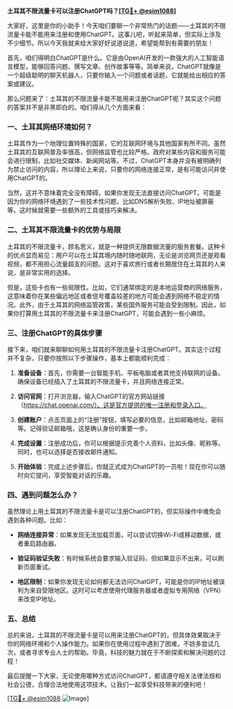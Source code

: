 **土耳其不限流量卡可以注册ChatGPT吗？[[TG💪+ @esim1088](https://t.me/s/esim1088)]**

大家好，这里是你的小助手！今天咱们要聊一个非常热门的话题——土耳其的不限流量卡能不能用来注册和使用ChatGPT。这事儿吧，听起来简单，但实际上涉及不少细节。所以今天我就来给大家好好说道说道，希望能帮到有需要的朋友！

首先，咱们得明白ChatGPT是什么。它是由OpenAI开发的一款强大的人工智能语言模型，能够回答问题、撰写文章、创作故事等等。简单来说，ChatGPT就像是一个超级聪明的聊天机器人，只要你输入一个问题或者话题，它就能给出相应的答案或建议。

那么问题来了：土耳其的不限流量卡能不能用来注册ChatGPT呢？其实这个问题的答案并不是非黑即白的。咱们得从几个方面来看：

### 一、土耳其网络环境如何？

土耳其作为一个地理位置特殊的国家，它的互联网环境与其他国家有所不同。虽然土耳其的互联网普及率很高，但网络监管也比较严格。政府对某些内容和服务可能会进行限制，比如社交媒体、新闻网站等。不过，ChatGPT本身并没有被明确列为禁止访问的内容，所以理论上来说，只要你的网络连接正常，是有可能访问并使用ChatGPT的。

当然，这并不意味着完全没有障碍。如果你发现无法直接访问ChatGPT，可能是因为你的网络环境遇到了一些技术性问题，比如DNS解析失败、IP地址被屏蔽等。这时候就需要一些额外的工具或技巧来解决。

### 二、土耳其不限流量卡的优势与局限

土耳其的不限流量卡，顾名思义，就是一种提供无限数据流量的服务套餐。这种卡的优点显而易见：用户可以在土耳其境内随时随地联网，无论是浏览网页还是观看视频，都不用担心流量超支的问题。这对于喜欢旅行或者长期居住在土耳其的人来说，是非常实用的选择。

但是，这些卡也有一些局限性。比如，它们通常绑定的是本地运营商的网络服务，这意味着你在某些偏远地区或者信号覆盖较差的地方可能会遇到网络不稳定的情况。此外，由于土耳其的网络监管政策，某些国外服务可能会受到限制。因此，如果你打算用土耳其的不限流量卡来注册ChatGPT，可能会遇到一些小麻烦。

### 三、注册ChatGPT的具体步骤

接下来，咱们就来聊聊如何用土耳其的不限流量卡注册ChatGPT。其实这个过程并不复杂，只要你按照以下步骤操作，基本上都能顺利完成：

1. **准备设备**：首先，你需要一台智能手机、平板电脑或者其他支持联网的设备。确保设备已经插入了土耳其的不限流量卡，并且网络连接正常。
   
2. **访问官网**：打开浏览器，输入ChatGPT的官方网站链接（https://chat.openai.com/）。这是官方提供的唯一注册和登录入口。

3. **创建账户**：点击页面上的“注册”按钮，填写必要的信息，比如邮箱地址、密码等。记得验证邮箱哦，这是确认身份的重要一步。

4. **完成设置**：注册成功后，你可以根据提示完善个人资料，比如头像、昵称等。同时，也可以选择是否接收邮件通知。

5. **开始体验**：完成上述步骤后，你就正式成为ChatGPT的一员啦！现在你可以随时向它提问，享受智能对话的乐趣。

### 四、遇到问题怎么办？

虽然理论上用土耳其的不限流量卡是可以注册ChatGPT的，但实际操作中难免会遇到各种问题。比如：

- **网络连接异常**：如果发现无法加载页面，可以尝试切换Wi-Fi或移动数据，或者重启路由器。
  
- **验证码验证失败**：有时候系统会要求输入验证码，但如果显示不出来，可以刷新页面重试。

- **地区限制**：如果你发现无论如何都无法访问ChatGPT，可能是你的IP地址被误判为来自受限地区。这时可以考虑使用代理服务器或者虚拟专用网络（VPN）来改变IP地址。

### 五、总结

总的来说，土耳其的不限流量卡是可以用来注册ChatGPT的，但具体效果取决于你的网络环境和个人操作能力。如果你在使用过程中遇到了困难，不妨多尝试几次，或者寻求专业人士的帮助。毕竟，科技的魅力就在于不断探索和解决问题的过程！

最后提醒一下大家，无论使用哪种方式访问ChatGPT，都请遵守相关法律法规和社会公德，合理合法地使用这项技术。让我们一起享受科技带来的便利吧！

[[TG💪+ @esim1088](https://t.me/s/esim1088) ![Image](https://i.postimg.cc/4NQfJmqS/Snipaste-2025-05-13-00-14-12.png)]